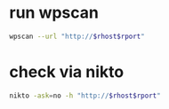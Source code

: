 # run wpscan

```bash
wpscan --url "http://$rhost$rport"
```

# check via nikto

```bash
nikto -ask=no -h "http://$rhost$rport"
```
